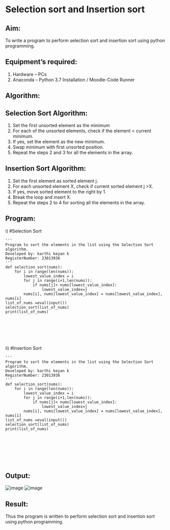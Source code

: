 # Selection sort and Insertion sort
## Aim:
To write a program to perform selection sort and insertion sort using python programming.
## Equipment’s required:
1.	Hardware – PCs
2.	Anaconda – Python 3.7 Installation / Moodle-Code Runner
## Algorithm:
## Selection Sort Algorithm:
1.	Set the first unsorted element as the minimum
2.	For each of the unsorted elements, check if the element < current minimum.
3.	If yes, set the element as the new minimum.
4.	Swap minimum with first unsorted position.
5.	Repeat the steps 2 and 3 for all the elements in the array.
## Insertion Sort Algorithm:
1.	Set the first element as sorted element j.
2.	For each unsorted element X, check if current sorted element j >X.
3.	If yes, move sorted element to the right by 1.
4.	Break the loop and insert X.
5.	Repeat the steps 2 to 4 for sorting all the elements in the array.
## Program:
i)	#Selection Sort
```
''' 
Program to sort the elements in the list using the Selection Sort algorithm.
Developed by: karthi keyan k
RegisterNumber: 23013936
'''
def selection_sort(nums):
    for i in range(len(nums)):
        lowest_value_index = i
        for j in range(i+1,len(nums)):
            if nums[j]< nums[lowest_value_index]:
                lowest_value_index=j
        nums[i], nums[lowest_value_index] = nums[lowest_value_index], nums[i]
list_of_nums =eval(input())
selection_sort(list_of_nums)
print(list_of_nums)
    
    





```
ii)	#Insertion Sort
```
''' 
Program to sort the elements in the list using the Selection Sort algorithm.
Developed by: karthi keyan k
RegisterNumber: 23013936
'''
def selection_sort(nums):
    for i in range(len(nums)):
        lowest_value_index = i
        for j in range(i+1,len(nums)):
            if nums[j]< nums[lowest_value_index]:
                lowest_value_index=j
        nums[i], nums[lowest_value_index] = nums[lowest_value_index], nums[i]
list_of_nums =eval(input())
selection_sort(list_of_nums)
print(list_of_nums)
    
    






```

## Output:
![image](https://github.com/Karthi051/Sorting-Algorithm/assets/148327224/43d8be1d-55ef-4718-b994-cc8fc66b0cb2)
![image](https://github.com/Karthi051/Sorting-Algorithm/assets/148327224/6d0ff085-78cb-45a6-b7ed-e804ea7b823b)



## Result:
Thus the program is written to perform selection sort and insertion sort using python programming.
